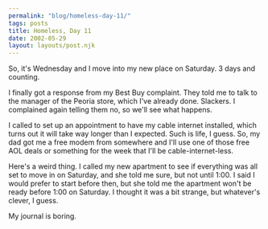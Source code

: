 ```yaml
---
permalink: "blog/homeless-day-11/"
tags: posts
title: Homeless, Day 11
date: 2002-05-29
layout: layouts/post.njk
---
```


So, it's Wednesday and I move into my new place on Saturday. 3 days and counting.

I finally got a response from my Best Buy complaint. They told me to talk to the manager of the Peoria store, which I've already done. Slackers. I complained again telling them no, so we'll see what happens.

I called to set up an appointment to have my cable internet installed, which turns out it will take way longer than I expected. Such is life, I guess. So, my dad got me a free modem from somewhere and I'll use one of those free AOL deals or something for the week that I'll be cable-internet-less. 

Here's a weird thing. I called my new apartment to see if everything was all set to move in on Saturday, and she told me sure, but not until 1:00. I said I would prefer to start before then, but she told me the apartment won't be ready before 1:00 on Saturday. I thought it was a bit strange, but whatever's clever, I guess.

My journal is boring.